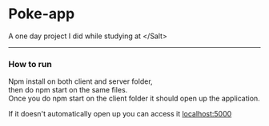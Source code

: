 # Poke-app

<p> A one day project I did while studying at &lt;/Salt&gt; </p>

---
  
### How to run
  
  Npm install on both client and server folder, <br>
  then do npm start on the same files. <br>
  Once you do npm start on the client folder it should open
  up the application. <br>
  
  <p> If it doesn't automatically open up you can access it <a href="http://localhost:5000/">localhost:5000<a></p>
